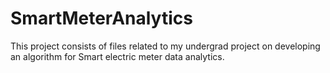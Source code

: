 # SmartMeterAnalytics

This project consists of files related to my undergrad project on developing an algorithm for Smart electric meter data analytics.


